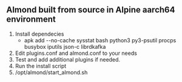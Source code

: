 ## Almond built from source in Alpine aarch64 environment ##
1. Install dependecies
	- apk add --no-cache sysstat bash python3 py3-psutil procps busybox iputils json-c librdkafka
2. Edit plugins.conf and almond.conf to your needs
3. Test and add additional plugins if needed.
4. Run the install script
5. /opt/almond/start_almond.sh
